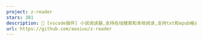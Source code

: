 ```yaml
---
project: z-reader
stars: 381
description: 📘 [vscode插件] 小说阅读器,支持在线搜索和本地阅读,支持txt和epub格式
url: https://github.com/aooiuu/z-reader
---
```



